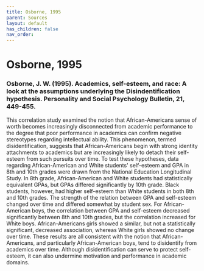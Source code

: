 ```yaml
---
title: Osborne, 1995
parent: Sources
layout: default
has_children: false
nav_order: 
---
```


# Osborne, 1995

### Osborne, J. W. (1995). Academics, self-esteem, and race: A look at the assumptions underlying the Disindentification hypothesis. Personality and Social Psychology Bulletin, 21, 449-455.

This correlation study examined the notion that African-Americans sense of worth becomes increasingly disconnected from academic performance to the degree that poor performance in academics can confirm negative stereotypes regarding intellectual ability. This phenomenon, termed disidentification, suggests that African-Americans begin with strong identity attachments to academics but are increasingly likely to detach their self-esteem from such pursuits over time. To test these hypotheses, data regarding African-American and White students' self-esteem and GPA in 8th and 10th grades were drawn from the National Education Longitudinal Study. In 8th grade, African-American and White students had statistically equivalent GPAs, but GPAs differed significantly by 10th grade. Black students, however, had higher self-esteem than White students in both 8th and 10th grades. The strength of the relation between GPA and self-esteem changed over time and differed somewhat by student sex. For African-American boys, the correlation between GPA and self-esteem decreased significantly between 8th and 10th grades, but the correlation increased for White boys. African-Americans girls showed a similar, but not a statistically significant, decreased association, whereas White girls showed no change over time. These results are all consistent with the notion that African-Americans, and particularly African-American boys, tend to disidentify from academics over time. Although disidentification can serve to protect self-esteem, it can also undermine motivation and performance in academic domains.
